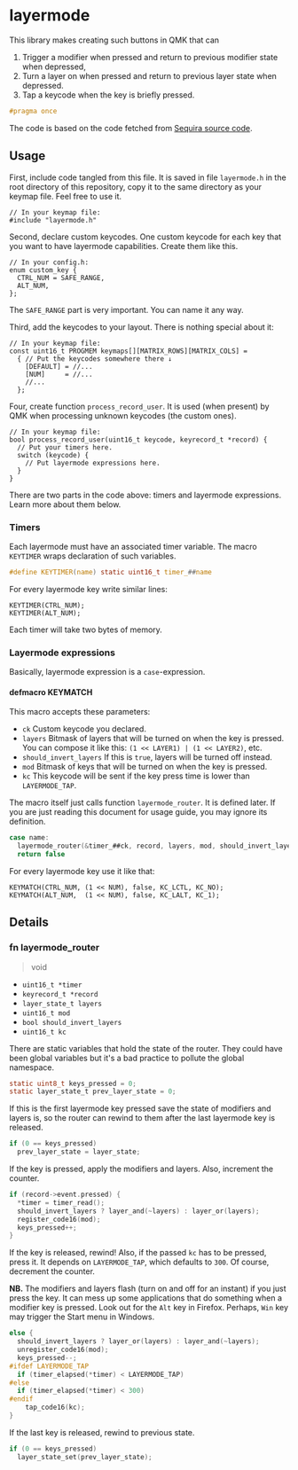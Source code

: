 # layermode

This library makes creating such buttons in QMK that can

1. Trigger a modifier when pressed and return to previous modifier state when depressed,
2. Turn a layer on when pressed and return to previous layer state when depressed.
3. Tap a keycode when the key is briefly pressed.

```c
#pragma once
```

The code is based on the code fetched from [Sequira source code](https://github.com/bouncepaw/sequira).

## Usage

First, include code tangled from this file. It is saved in file `layermode.h` in the root directory of this repository, copy it to the same directory as your keymap file. Feel free to use it.

    // In your keymap file:
    #include "layermode.h"

Second, declare custom keycodes. One custom keycode for each key that you want to have layermode capabilities. Create them like this.

    // In your config.h:
    enum custom_key {
      CTRL_NUM = SAFE_RANGE,
      ALT_NUM,
    };

The `SAFE_RANGE` part is very important. You can name it any way.

Third, add the keycodes to your layout. There is nothing special about it:

    // In your keymap file:
    const uint16_t PROGMEM keymaps[][MATRIX_ROWS][MATRIX_COLS] =
      { // Put the keycodes somewhere there ↓
        [DEFAULT] = //...
        [NUM]     = //...
        //...
      };

Four, create function `process_record_user`. It is used (when present) by QMK when processing unknown keycodes (the custom ones).

    // In your keymap file:
    bool process_record_user(uint16_t keycode, keyrecord_t *record) {
      // Put your timers here.
      switch (keycode) {
        // Put layermode expressions here.
      }
    }

There are two parts in the code above: timers and layermode expressions. Learn more about them below.

### Timers

Each layermode must have an associated timer variable. The macro `KEYTIMER` wraps declaration of such variables.

```c
#define KEYTIMER(name) static uint16_t timer_##name
```

For every layermode key write similar lines:

    KEYTIMER(CTRL_NUM);
    KEYTIMER(ALT_NUM);

Each timer will take two bytes of memory.

### Layermode expressions

Basically, layermode expression is a `case`-expression.

#### defmacro KEYMATCH

This macro accepts these parameters:

- `ck`
  Custom keycode you declared.
- `layers`
  Bitmask of layers that will be turned on when the key is pressed. You can compose it like this: `(1 << LAYER1) | (1 << LAYER2)`, etc.
- `should_invert_layers`
  If this is `true`, layers will be turned off instead.
- `mod`
  Bitmask of keys that will be turned on when the key is pressed.
- `kc`
  This keycode will be sent if the key press time is lower than `LAYERMODE_TAP`.

The macro itself just calls function `layermode_router`. It is defined later. If you are just reading this document for usage guide, you may ignore its definition.

```c
case name:
  layermode_router(&timer_##ck, record, layers, mod, should_invert_layers, kc);
  return false
```

For every layermode key use it like that:

    KEYMATCH(CTRL_NUM, (1 << NUM), false, KC_LCTL, KC_NO);
    KEYMATCH(ALT_NUM,  (1 << NUM), false, KC_LALT, KC_1);

## Details

### fn layermode_router
> void

- `uint16_t *timer`
- `keyrecord_t *record`
- `layer_state_t layers`
- `uint16_t mod`
- `bool should_invert_layers`
- `uint16_t kc`

There are static variables that hold the state of the router. They could have been global variables but it's a bad practice to pollute the global namespace.

```c
static uint8_t keys_pressed = 0;
static layer_state_t prev_layer_state = 0;
```

If this is the first layermode key pressed save the state of modifiers and layers is, so the router can rewind to them after the last layermode key is released.

```c
if (0 == keys_pressed)
  prev_layer_state = layer_state;
```

If the key is pressed, apply the modifiers and layers. Also, increment the counter.

```c
if (record->event.pressed) {
  *timer = timer_read();
  should_invert_layers ? layer_and(~layers) : layer_or(layers);
  register_code16(mod);
  keys_pressed++;
}
```

If the key is released, rewind! Also, if the passed `kc` has to be pressed, press it. It depends on `LAYERMODE_TAP`, which defaults to `300`. Of course, decrement the counter.

**NB.** The modifiers and layers flash (turn on and off for an instant) if you just press the key. It can mess up some applications that do something when a modifier key is pressed. Look out for the `Alt` key in Firefox. Perhaps, `Win` key may trigger the Start menu in Windows.

```c
else {
  should_invert_layers ? layer_or(layers) : layer_and(~layers);
  unregister_code16(mod);
  keys_pressed--;
#ifdef LAYERMODE_TAP
  if (timer_elapsed(*timer) < LAYERMODE_TAP)
#else
  if (timer_elapsed(*timer) < 300)
#endif
    tap_code16(kc);
}
```

If the last key is released, rewind to previous state.

```c
if (0 == keys_pressed)
  layer_state_set(prev_layer_state);
```

